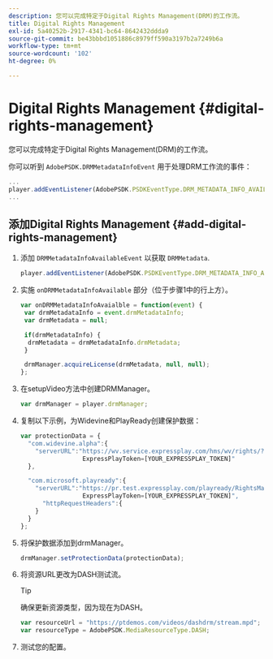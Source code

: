 ```yaml
---
description: 您可以完成特定于Digital Rights Management(DRM)的工作流。
title: Digital Rights Management
exl-id: 5a40252b-2917-4341-bc64-8642432ddda9
source-git-commit: be43bbbd1051886c8979ff590a3197b2a7249b6a
workflow-type: tm+mt
source-wordcount: '102'
ht-degree: 0%

---
```


# Digital Rights Management {#digital-rights-management}

您可以完成特定于Digital Rights Management(DRM)的工作流。

你可以听到 `AdobePSDK.DRMMetadataInfoEvent` 用于处理DRM工作流的事件：

```js
... 
player.addEventListener(AdobePSDK.PSDKEventType.DRM_METADATA_INFO_AVAILABLE, onDRMMetadataInfoAvailable);
...
```

## 添加Digital Rights Management {#add-digital-rights-management}

1. 添加 `DRMMetadataInfoAvailableEvent` 以获取 `DRMMetadata`.

   ```js
   player.addEventListener(AdobePSDK.PSDKEventType.DRM_METADATA_INFO_AVAILABLE, onDRMMetadataInfoAvaialble);
   ```

1. 实施 `onDRMMetadataInfoAvailable` 部分（位于步骤1中的行上方）。

   ```js
   var onDRMMetadataInfoAvaialble = function(event) { 
    var drmMetadataInfo = event.drmMetadataInfo; 
    var drmMetadata = null; 
   
    if(drmMetadataInfo) { 
     drmMetadata = drmMetadataInfo.drmMetadata; 
    } 
   
    drmManager.acquireLicense(drmMetadata, null, null); 
   };
   ```

1. 在setupVideo方法中创建DRMManager。

   ```js
   var drmManager = player.drmManager;
   ```

1. 复制以下示例，为Widevine和PlayReady创建保护数据：

   ```js
   var protectionData = { 
     "com.widevine.alpha":{ 
       "serverURL":"https://wv.service.expressplay.com/hms/wv/rights/? 
                    ExpressPlayToken=[YOUR_EXPRESSPLAY_TOKEN]"  
     }, 
   
     "com.microsoft.playready":{ 
       "serverURL":"https://pr.test.expressplay.com/playready/RightsManager.asmx? 
                    ExpressPlayToken=[YOUR_EXPRESSPLAY_TOKEN]", 
         "httpRequestHeaders":{ 
       } 
     } 
   };
   ```

1. 将保护数据添加到drmManager。

   ```js
   drmManager.setProtectionData(protectionData);
   ```

1. 将资源URL更改为DASH测试流。

   >[!TIP]
   >
   >确保更新资源类型，因为现在为DASH。

   ```js
   var resourceUrl = "https://ptdemos.com/videos/dashdrm/stream.mpd"; 
   var resourceType = AdobePSDK.MediaResourceType.DASH;
   ```

1. 测试您的配置。
